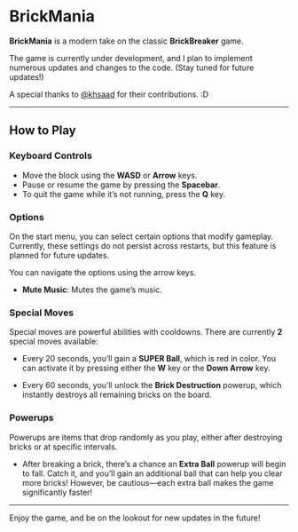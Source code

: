 # BrickMania

**BrickMania** is a modern take on the classic **BrickBreaker** game.

The game is currently under development, and I plan to implement numerous updates and changes to the code. (Stay tuned for future updates!)

A special thanks to [@khsaad](https://github.com/khsaad04) for their contributions. :D

---

## How to Play

### Keyboard Controls

- Move the block using the **WASD** or **Arrow** keys.
- Pause or resume the game by pressing the **Spacebar**.
- To quit the game while it’s not running, press the **Q** key.

### Options

On the start menu, you can select certain options that modify gameplay. Currently, these settings do not persist across restarts, but this feature is planned for future updates.

You can navigate the options using the arrow keys.

- **Mute Music**: Mutes the game’s music.

### Special Moves

Special moves are powerful abilities with cooldowns. There are currently **2** special moves available:

- Every 20 seconds, you’ll gain a **SUPER Ball**, which is red in color. You can activate it by pressing either the **W** key or the **Down Arrow** key.
  
- Every 60 seconds, you’ll unlock the **Brick Destruction** powerup, which instantly destroys all remaining bricks on the board.

### Powerups

Powerups are items that drop randomly as you play, either after destroying bricks or at specific intervals.

- After breaking a brick, there’s a chance an **Extra Ball** powerup will begin to fall. Catch it, and you’ll gain an additional ball that can help you clear more bricks! However, be cautious—each extra ball makes the game significantly faster!

---

Enjoy the game, and be on the lookout for new updates in the future!
